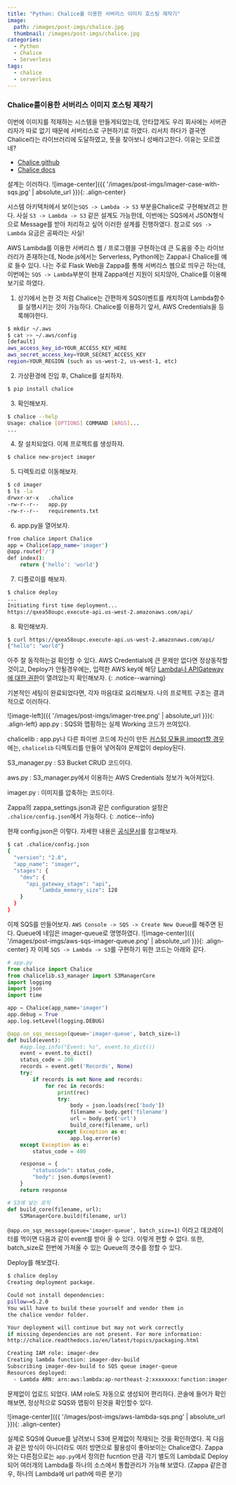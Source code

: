 ```yaml
---
title: "Python: Chalice를 이용한 서버리스 이미지 호스팅 제작기"
image:
  path: /images/post-imgs/chalice.jpg
  thumbnail: /images/post-imgs/chalice.jpg
categories:
  - Python
  - Chalice
  - Serverless
tags: 
  - chalice
  - serverless
---
```


### Chalice를이용한 서버리스 이미지 호스팅 제작기
이번에 이미지를 적재하는 시스템을 만들게되었는데, 안타깝게도 우리 회사에는 서버관리자가 따로 없기 때문에 서버리스로 구현하기로 하였다.
리서치 하다가 결국엔 Chalice라는 라이브러리에 도달하였고, 뜻을 찾아보니 성배라고한다. 이유는 모르겠네?
* [Chalice github](https://github.com/aws/chalice)
* [Chalice docs](https://chalice.readthedocs.io/en/latest/)

설계는 이러하다.
![image-center]({{ '/images/post-imgs/imager-case-with-sqs.jpg' | absolute_url }}){: .align-center}

시스템 아키텍처에서 보이는`SQS -> Lambda -> S3` 부분을Chalice로 구현해보려고 한다. 사실 `S3 -> Lambda -> S3` 같은 설계도 가능한데, 이번에는 SQS에서 JSON형식으로 Message를 받아 처리하고 싶어 이러한 설계를 진행하였다. 참고로 `SQS -> Lambda` 요금은 공짜라는 사실!

AWS Lambda를 이용한 서버리스 웹 / 프로그램을 구현하는데 큰 도움을 주는 라이브러리가 존재하는데, Node.js에서는 Serverless, Python에는 Zappa나 Chalice를 예로 들수 있다.
나는 주로 Flask Web을 Zappa를 통해 서버리스 웹으로 띄우곤 하는데, 이번에는 `SQS -> Lambda`부분이 현재 Zappa에선 지원이 되지않아, Chalice를 이용해보기로 하였다.

1. 상기에서 논한 것 처럼 Chalice는 간편하게 SQS이벤트를 캐치하여 Lambda함수를 실행시키는 것이 가능하다.
Chalice를 이용하기 앞서, AWS Credentials을 등록해야한다.
```bash
$ mkdir ~/.aws
$ cat >> ~/.aws/config
[default]
aws_access_key_id=YOUR_ACCESS_KEY_HERE
aws_secret_access_key=YOUR_SECRET_ACCESS_KEY
region=YOUR_REGION (such as us-west-2, us-west-1, etc)
```

2. 가상환경에 진입 후, Chalice를 설치하자.
```bash
$ pip install chalice
```

3. 확인해보자.
```bash
$ chalice --help
Usage: chalice [OPTIONS] COMMAND [ARGS]...
...
```
4. 잘 설치되었다. 이제 프로젝트를 생성하자.
```bash
$ chalice new-project imager
```
5. 디렉토리로 이동해보자.
```bash
$ cd imager
$ ls -la
drwxr-xr-x   .chalice
-rw-r--r--   app.py
-rw-r--r--   requirements.txt
```
6. app.py을 열어보자.
```bash
from chalice import Chalice
app = Chalice(app_name='imager')
@app.route('/')
def index():
    return {'hello': 'world'}
```
7. 디플로이를 해보자.
```bash
$ chalice deploy
...
Initiating first time deployment...
https://qxea58oupc.execute-api.us-west-2.amazonaws.com/api/
```
8. 확인해보자.
```bash
$ curl https://qxea58oupc.execute-api.us-west-2.amazonaws.com/api/
{"hello": "world"}
```

아주 잘 동작하는걸 확인할 수 있다. AWS Credentials에 큰 문제만 없다면 정상동작할 것이고, Deploy가 안될경우에는, 입력한 AWS key에 해당 <U>Lambda나 APIGateway에 대한 권한</U>이 열려있는지 확인해보자.
{: .notice--warning}

기본적인 세팅이 완료되었다면, 각자 마음대로 요리해보자. 나의 프로젝트 구조는 결과적으로 이러하다.

![image-left]({{ '/images/post-imgs/imager-tree.png' | absolute_url }}){: .align-left}
app.py
: SQS와 맵핑하는 실제 Working 코드가 쓰여있다.

chalicelib
: app.py나 다른 파이썬 코드에 자신이 만든 <U>커스텀 모듈을 import할 경우</U>에는, `chalicelib` 디렉토리를 만들어 넣어줘야 문제없이 deploy된다.

S3_manager.py
: S3 Bucket CRUD 코드이다.

aws.py
: S3_manager.py에서 이용하는 AWS Credentials 정보가 녹아져있다.

imager.py
: 이미지를 압축하는 코드이다.

Zappa의 zappa_settings.json과 같은 configuration 설정은 `.chalice/config.json`에서 가능하다.
{: .notice--info}

현재 config.json은 이렇다. 자세한 내용은 [공식문서](https://chalice.readthedocs.io/en/latest/topics/configfile.html)를 참고해보자.
```bash
$ cat .chalice/config.json
{
  "version": "2.0",
  "app_name": "imager",
  "stages": {
    "dev": {
      "api_gateway_stage": "api",
          "lambda_memory_size": 128
    }
  }
}
```

이제 SQS를 만들어보자. `AWS Console -> SQS -> Create New Queue`를 해주면 된다. Queue에 네임은 imager-queue로 명명하였다.
![image-center]({{ '/images/post-imgs/aws-sqs-imager-queue.png' | absolute_url }}){: .align-center}
자 이제 `SQS -> Lambda -> S3`를 구현하기 위한 코드는 아래와 같다.
```python
# app.py
from chalice import Chalice
from chalicelib.s3_manager import S3ManagerCore
import logging
import json
import time

app = Chalice(app_name='imager')
app.debug = True
app.log.setLevel(logging.DEBUG)

@app.on_sqs_message(queue='imager-queue', batch_size=1)
def build(event):
    #app.log.info("Event: %s", event.to_dict())
    event = event.to_dict()
    status_code = 200
    records = event.get('Records', None)
    try:
        if records is not None and records:
            for rec in records:
                print(rec)
                try:
                    body = json.loads(rec['body'])
                    filename = body.get('filename')
                    url = body.get('url')
                    build_core(filename, url)
                except Exception as e:
                    app.log.error(e)
    except Exception as e:
        status_code = 400

    response = {
        "statusCode": status_code,
        "body": json.dumps(event)
    }
    return response

# S3에 넣는 로직
def build_core(filename, url):
    S3ManagerCore.build(filename, url)
```
`@app.on_sqs_message(queue='imager-queue', batch_size=1)` 이라고 데코레이터를 먹이면 다음과 같이 event를 받아 올 수 있다. 이렇게 편할 수 없다. 또한, batch_size로 한번에 가져올 수 있는 Queue의 갯수를 정할 수 있다.

Deploy를 해보겠다.
```bash
$ chalice deploy
Creating deployment package.

Could not install dependencies:
pillow==5.2.0
You will have to build these yourself and vendor them in
the chalice vendor folder.

Your deployment will continue but may not work correctly
if missing dependencies are not present. For more information:
http://chalice.readthedocs.io/en/latest/topics/packaging.html

Creating IAM role: imager-dev
Creating lambda function: imager-dev-build
Subscribing imager-dev-build to SQS queue imager-queue
Resources deployed:
  - Lambda ARN: arn:aws:lambda:ap-northeast-2:xxxxxxxx:function:imager-dev-build
```
문제없이 업로드 되었다. IAM role도 자동으로 생성되어 편리하다. 콘솔에 들어가 확인해보면, 정상적으로 SQS와 맵핑이 된것을 확인할수 있다.

![image-center]({{ '/images/post-imgs/aws-lambda-sqs.png' | absolute_url }}){: .align-center}

실제로 SQS에 Queue를 날려보니 S3에 문제없이 적재되는 것을 확인하였다. 꼭 다음과 같은 방식이 아니더라도 여러 방면으로 활용성이 좋아보이는 Chalice였다. Zappa와는 다른점으로는 `app.py`에서 정의한 fucntion 만큼 각기 별도의 Lambda로 Deploy되어 여러개의 Lambda를 하나의 소스에서 통합관리가 가능해 보였다. (Zappa 같은경우, 하나의 Lambda에 url path에 따른 분기)
